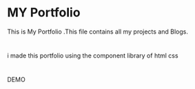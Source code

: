# MY Portfolio
 This is My Portfolio .This file contains all my projects and Blogs.
 #
 i made this portfolio using the component library of html css 
 #
 DEMO


